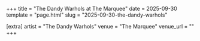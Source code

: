 +++
title = "The Dandy Warhols at The Marquee"
date = 2025-09-30
template = "page.html"
slug = "2025-09-30-the-dandy-warhols"

[extra]
artist = "The Dandy Warhols"
venue = "The Marquee"
venue_url = ""
+++
